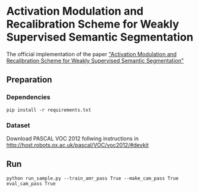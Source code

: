 # Activation Modulation and Recalibration Scheme for Weakly Supervised Semantic Segmentation

The official implementation of the paper ["Activation Modulation and Recalibration Scheme for Weakly Supervised Semantic Segmentation"](https://arxiv.org/abs/2112.08996)

## Preparation

### Dependencies

```
pip install -r requirements.txt
```

### Dataset

Download PASCAL VOC 2012 follwing instructions in http://host.robots.ox.ac.uk/pascal/VOC/voc2012/#devkit

## Run

```
python run_sample.py --train_amr_pass True --make_cam_pass True eval_cam_pass True
```
